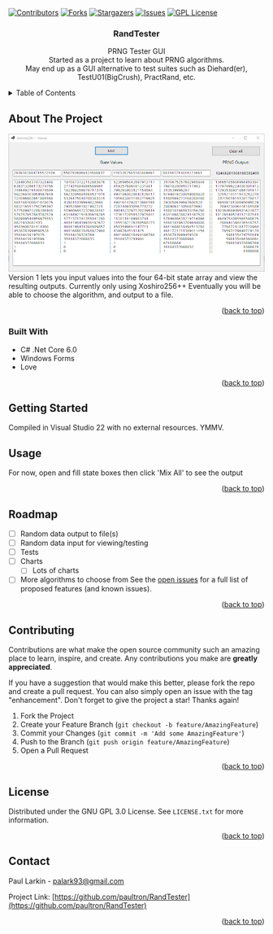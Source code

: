 <div id="top"></div>
<!--
*** Thanks for checking out the Best-README-Template. If you have a suggestion
*** that would make this better, please fork the repo and create a pull request
*** or simply open an issue with the tag "enhancement".
*** Don't forget to give the project a star!
*** Thanks again! Now go create something AMAZING! :D
-->



<!-- PROJECT SHIELDS -->
<!--
*** I'm using markdown "reference style" links for readability.
*** Reference links are enclosed in brackets [ ] instead of parentheses ( ).
*** See the bottom of this document for the declaration of the reference variables
*** for contributors-url, forks-url, etc. This is an optional, concise syntax you may use.
*** https://www.markdownguide.org/basic-syntax/#reference-style-links
-->
[![Contributors][contributors-shield]][contributors-url]
[![Forks][forks-shield]][forks-url]
[![Stargazers][stars-shield]][stars-url]
[![Issues][issues-shield]][issues-url]
[![GPL License][license-shield]][license-url]


<h3 align="center">RandTester</h3>

  <p align="center">
    PRNG Tester GUI
    <br />
    Started as a project to learn about PRNG algorithms.
    <br />
    May end up as a GUI alternative to test suites such as Diehard(er), TestU01(BigCrush), PractRand, etc.
  </p>
</div>



<!-- TABLE OF CONTENTS -->
<details>
  <summary>Table of Contents</summary>
  <ol>
    <li>
      <a href="#about-the-project">About The Project</a>
      <ul>
        <li><a href="#built-with">Built With</a></li>
      </ul>
    </li>
    <li><a href="#usage">Usage</a></li>
    <li><a href="#roadmap">Roadmap</a></li>
    <li><a href="#contributing">Contributing</a></li>
    <li><a href="#license">License</a></li>
    <li><a href="#contact">Contact</a></li>
  </ol>
</details>



<!-- ABOUT THE PROJECT -->
## About The Project

[![Product Name Screen Shot][product-screenshot]](https://github.com/paultron/RandTester)
Version 1 lets you input values into the four 64-bit state array and view the resulting outputs.
Currently only using Xoshiro256++
Eventually you will be able to choose the algorithm, and output to a file. 
<p align="right">(<a href="#top">back to top</a>)</p>



### Built With

* C# .Net Core 6.0
* Windows Forms
* Love

<p align="right">(<a href="#top">back to top</a>)</p>



<!-- GETTING STARTED -->
## Getting Started

Compiled in Visual Studio 22 with no external resources. YMMV.


<!-- USAGE EXAMPLES -->
## Usage

For now, open and fill state boxes then click 'Mix All' to see the output

<p align="right">(<a href="#top">back to top</a>)</p>



<!-- ROADMAP -->
## Roadmap

- [ ] Random data output to file(s)
- [ ] Random data input for viewing/testing
- [ ] Tests
- [ ] Charts
    - [ ] Lots of charts
- [ ] More algorithms to choose from
See the [open issues](https://github.com/paultron/RandTester/issues) for a full list of proposed features (and known issues).

<p align="right">(<a href="#top">back to top</a>)</p>



<!-- CONTRIBUTING -->
## Contributing

Contributions are what make the open source community such an amazing place to learn, inspire, and create. Any contributions you make are **greatly appreciated**.

If you have a suggestion that would make this better, please fork the repo and create a pull request. You can also simply open an issue with the tag "enhancement".
Don't forget to give the project a star! Thanks again!

1. Fork the Project
2. Create your Feature Branch (`git checkout -b feature/AmazingFeature`)
3. Commit your Changes (`git commit -m 'Add some AmazingFeature'`)
4. Push to the Branch (`git push origin feature/AmazingFeature`)
5. Open a Pull Request

<p align="right">(<a href="#top">back to top</a>)</p>



<!-- LICENSE -->
## License

Distributed under the GNU GPL 3.0 License. See `LICENSE.txt` for more information.

<p align="right">(<a href="#top">back to top</a>)</p>



<!-- CONTACT -->
## Contact

Paul Larkin - palark93@gmail.com

Project Link: [https://github.com/paultron/RandTester](https://github.com/paultron/RandTester)

<p align="right">(<a href="#top">back to top</a>)</p>


<!-- MARKDOWN LINKS & IMAGES -->
<!-- https://www.markdownguide.org/basic-syntax/#reference-style-links -->
[contributors-shield]: https://img.shields.io/github/contributors/paultron/RandTester.svg?style=for-the-badge
[contributors-url]: https://github.com/paultron/RandTester/graphs/contributors
[forks-shield]: https://img.shields.io/github/forks/paultron/RandTester.svg?style=for-the-badge
[forks-url]: https://github.com/paultron/RandTester/network/members
[stars-shield]: https://img.shields.io/github/stars/paultron/RandTester.svg?style=for-the-badge
[stars-url]: https://github.com/paultron/RandTester/stargazers
[issues-shield]: https://img.shields.io/github/issues/paultron/RandTester.svg?style=for-the-badge
[issues-url]: https://github.com/paultron/RandTester/issues
[license-shield]: https://img.shields.io/github/license/paultron/RandTester.svg?style=for-the-badge
[license-url]: https://github.com/paultron/RandTester/blob/master/LICENSE.txt
[product-screenshot]: images/screenshot2.png

